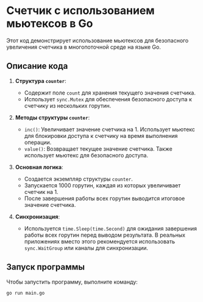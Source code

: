 # Счетчик с использованием мьютексов в Go

Этот код демонстрирует использование мьютексов для безопасного увеличения счетчика в многопоточной среде на языке Go.

## Описание кода

1. **Структура `counter`**:
   - Содержит поле `count` для хранения текущего значения счетчика.
   - Использует `sync.Mutex` для обеспечения безопасного доступа к счетчику из нескольких горутин.

2. **Методы структуры `counter`**:
   - `inc()`: Увеличивает значение счетчика на 1. Использует мьютекс для блокировки доступа к счетчику на время выполнения операции.
   - `value()`: Возвращает текущее значение счетчика. Также использует мьютекс для безопасного доступа.

3. **Основная логика**:
   - Создается экземпляр структуры `counter`.
   - Запускается 1000 горутин, каждая из которых увеличивает счетчик на 1.
   - После завершения работы всех горутин выводится итоговое значение счетчика.

4. **Синхронизация**:
   - Используется `time.Sleep(time.Second)` для ожидания завершения работы всех горутин перед выводом результата. В реальных приложениях вместо этого рекомендуется использовать `sync.WaitGroup` или каналы для синхронизации.

## Запуск программы

Чтобы запустить программу, выполните команду:

```bash
go run main.go
